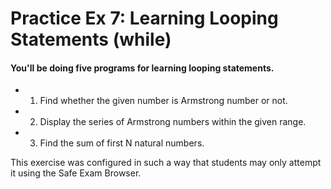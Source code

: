 # Practice Ex 7: Learning Looping Statements (while)

#### You'll be doing five programs for learning looping statements.

- 1) Find whether the given number is Armstrong number or not.
- 2) Display the series of Armstrong numbers within the given range.
- 3) Find the sum of first N natural numbers.

This exercise was configured in such a way that students may only attempt it 
using the Safe Exam Browser.
